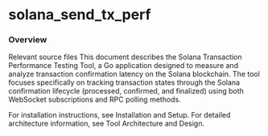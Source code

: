 # solana_send_tx_perf

### Overview
Relevant source files
This document describes the Solana Transaction Performance Testing Tool, a Go application designed to measure and analyze transaction confirmation latency on the Solana blockchain. The tool focuses specifically on tracking transaction states through the Solana confirmation lifecycle (processed, confirmed, and finalized) using both WebSocket subscriptions and RPC polling methods.

For installation instructions, see Installation and Setup. For detailed architecture information, see Tool Architecture and Design.

